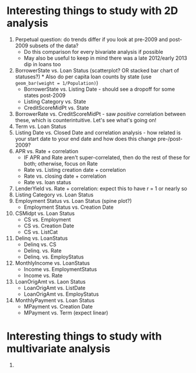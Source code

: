 # Interesting things to study with 2D analysis
1. Perpetual question: do trends differ if you look at pre-2009 and post-2009 subsets of the data?
	* Do this comparison for every bivariate analysis if possible
	* May also be useful to keep in mind there was a late 2012/early 2013 dip in loans too
7. BorrowerState vs. Loan Status (scatterplot? OR stacked bar chart of statuses?)
		* Also do per capita loan counts by state (use `geom_bar(weight = 1/Population)`)
	* BorrowerState vs. Listing Date - should see a dropoff for some states post-2009
	* Listing Category vs. State
	* CreditScoreMidPt vs. State
2. BorrowerRate vs. CreditScoreMidPt - saw *positive* correlation between these, 
	which is counterintuitive. Let's see what's going on!
3. Term vs. Loan Status
3. Listing Date vs. Closed Date and correlation analysis - how related is your start date to your
 end date and how does this change pre-/post-2009?
4. APR vs. Rate + correlation
 	* IF APR and Rate aren't super-correlated, then do the rest of these for both; otherwise,
 	 focus on Rate
 	* Rate vs. Listing creation date + correlation
 	* Rate vs. closing date + correlation
 	* Rate vs. loan status
5. LenderYield vs. Rate + correlation: expect this to have r = 1 or nearly so
6. Listing Category vs. Loan Status
11. Employment Status vs. Loan Status (spine plot?)
	* Employment Status vs. Creation Date
12. CSMidpt vs. Loan Status
	* CS vs. Employment
	* CS vs. Creation Date
	* CS vs. ListCat
13. Delinq vs. LoanStatus
	* Delinq vs. CS
	* Delinq. vs. Rate
	* Delinq. vs. EmployStatus
14. MonthlyIncome vs. LoanStatus
	* Income vs. EmploymentStatus
	* Income vs. Rate
15. LoanOrigAmt vs. Laon Status
	* LoanOrigAmt vs. ListDate
	* LoanOrigAmt vs. EmployStatus
16. MonthlyPayment vs. Loan Status
	* MPayment vs. Creation Date
	* MPayment vs. Term (expect linear)



# Interesting things to study with multivariate analysis
1. 
 
